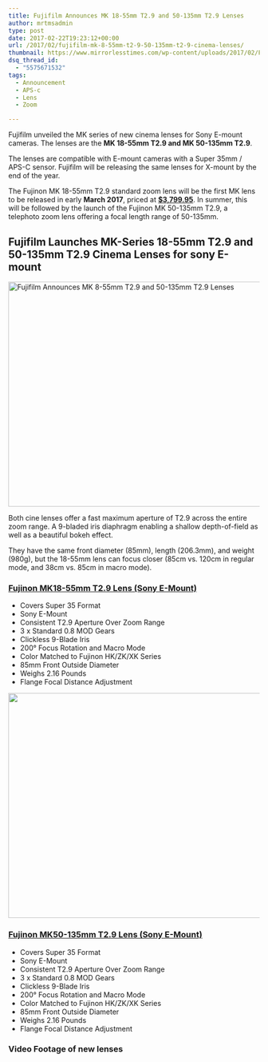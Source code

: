 ```yaml
---
title: Fujifilm Announces MK 18-55mm T2.9 and 50-135mm T2.9 Lenses
author: mrtmsadmin
type: post
date: 2017-02-22T19:23:12+00:00
url: /2017/02/fujifilm-mk-8-55mm-t2-9-50-135mm-t2-9-cinema-lenses/
thumbnail: https://www.mirrorlesstimes.com/wp-content/uploads/2017/02/Fujinon-MK18-55mm-T2.9-Lens-Sony-E-Mount-3.jpg
dsq_thread_id:
  - "5575671532"
tags:
  - Announcement
  - APS-c
  - Lens
  - Zoom

---
```

Fujifilm unveiled the MK series of new cinema lenses for Sony E-mount cameras. The lenses are the **MK 18-55mm T2.9 and MK 50-135mm T2.9**.

The lenses are compatible with E-mount cameras with a Super 35mm / APS-C sensor. Fujifilm will be releasing the same lenses for X-mount by the end of the year.

The Fujinon MK 18-55mm T2.9 standard zoom lens will be the first MK lens to be released in early **March 2017**, priced at <a href="http://amzn.to/2l957gz" target="_blank"><strong>$3,799.95</strong></a>. In summer, this will be followed by the launch of the Fujinon MK 50-135mm T2.9, a telephoto zoom lens offering a focal length range of 50-135mm.<!--more-->

## Fujifilm Launches MK-Series 18-55mm T2.9 and 50-135mm T2.9 Cinema Lenses for sony E-mount

[<img class="aligncenter wp-image-994 size-full" title="Fujifilm Announces MK 8-55mm T2.9 and 50-135mm T2.9 Lenses" src="https://i1.wp.com/www.mirrorlesstimes.com/wp-content/uploads/2017/02/Fujifilm-MK-18-55-.jpg?resize=600%2C450&#038;ssl=1" alt="Fujifilm Announces MK 8-55mm T2.9 and 50-135mm T2.9 Lenses" width="600" height="450" srcset="https://i1.wp.com/www.mirrorlesstimes.com/wp-content/uploads/2017/02/Fujifilm-MK-18-55-.jpg?w=1200&ssl=1 1200w, https://i1.wp.com/www.mirrorlesstimes.com/wp-content/uploads/2017/02/Fujifilm-MK-18-55-.jpg?resize=300%2C225&ssl=1 300w, https://i1.wp.com/www.mirrorlesstimes.com/wp-content/uploads/2017/02/Fujifilm-MK-18-55-.jpg?resize=768%2C576&ssl=1 768w, https://i1.wp.com/www.mirrorlesstimes.com/wp-content/uploads/2017/02/Fujifilm-MK-18-55-.jpg?resize=1024%2C768&ssl=1 1024w" sizes="(max-width: 600px) 100vw, 600px" data-recalc-dims="1" />][1]

Both cine lenses offer a fast maximum aperture of T2.9 across the entire zoom range. A 9-bladed iris diaphragm enabling a shallow depth-of-field as well as a beautiful bokeh effect.

They have the same front diameter (85mm), length (206.3mm), and weight (980g), but the 18-55mm lens can focus closer (85cm vs. 120cm in regular mode, and 38cm vs. 85cm in macro mode).

### <a href="http://amzn.to/2l957gz" target="_blank" rel="nofollow">Fujinon MK18-55mm T2.9 Lens (Sony E-Mount)</a>

<ul class="top-section-list" data-selenium="highlightList">
  <li class="top-section-list-item">
    Covers Super 35 Format
  </li>
  <li class="top-section-list-item">
    Sony E-Mount
  </li>
  <li class="top-section-list-item">
    Consistent T2.9 Aperture Over Zoom Range
  </li>
  <li class="top-section-list-item">
    3 x Standard 0.8 MOD Gears
  </li>
  <li class="top-section-list-item">
    Clickless 9-Blade Iris
  </li>
  <li class="top-section-list-item">
    200° Focus Rotation and Macro Mode
  </li>
  <li class="top-section-list-item">
    Color Matched to Fujinon HK/ZK/XK Series
  </li>
  <li class="top-section-list-item">
    85mm Front Outside Diameter
  </li>
  <li class="top-section-list-item">
    Weighs 2.16 Pounds
  </li>
  <li class="top-section-list-item">
    Flange Focal Distance Adjustment
  </li>
</ul>

[<img class="aligncenter size-full wp-image-995" src="https://i1.wp.com/www.mirrorlesstimes.com/wp-content/uploads/2017/02/Fujifilm-MK-50-135-.jpg?resize=600%2C450&#038;ssl=1" alt="" width="600" height="450" srcset="https://i1.wp.com/www.mirrorlesstimes.com/wp-content/uploads/2017/02/Fujifilm-MK-50-135-.jpg?w=1200&ssl=1 1200w, https://i1.wp.com/www.mirrorlesstimes.com/wp-content/uploads/2017/02/Fujifilm-MK-50-135-.jpg?resize=300%2C225&ssl=1 300w, https://i1.wp.com/www.mirrorlesstimes.com/wp-content/uploads/2017/02/Fujifilm-MK-50-135-.jpg?resize=768%2C575&ssl=1 768w, https://i1.wp.com/www.mirrorlesstimes.com/wp-content/uploads/2017/02/Fujifilm-MK-50-135-.jpg?resize=1024%2C767&ssl=1 1024w" sizes="(max-width: 600px) 100vw, 600px" data-recalc-dims="1" />][2]

### [Fujinon MK50-135mm T2.9 Lens (Sony E-Mount)][3]

<ul class="top-section-list" data-selenium="highlightList">
  <li class="top-section-list-item">
    Covers Super 35 Format
  </li>
  <li class="top-section-list-item">
    Sony E-Mount
  </li>
  <li class="top-section-list-item">
    Consistent T2.9 Aperture Over Zoom Range
  </li>
  <li class="top-section-list-item">
    3 x Standard 0.8 MOD Gears
  </li>
  <li class="top-section-list-item">
    Clickless 9-Blade Iris
  </li>
  <li class="top-section-list-item">
    200° Focus Rotation and Macro Mode
  </li>
  <li class="top-section-list-item">
    Color Matched to Fujinon HK/ZK/XK Series
  </li>
  <li class="top-section-list-item">
    85mm Front Outside Diameter
  </li>
  <li class="top-section-list-item">
    Weighs 2.16 Pounds
  </li>
  <li class="top-section-list-item">
    Flange Focal Distance Adjustment
  </li>
</ul>

### Video Footage of new lenses

 [1]: https://i1.wp.com/www.mirrorlesstimes.com/wp-content/uploads/2017/02/Fujifilm-MK-18-55-.jpg?ssl=1
 [2]: https://i1.wp.com/www.mirrorlesstimes.com/wp-content/uploads/2017/02/Fujifilm-MK-50-135-.jpg?ssl=1
 [3]: https://www.bhphotovideo.com/c/product/1321240-REG/fujinon_fujinon_mk50_135mm_t2_9_lens.html/BI/20175/KBID/14249